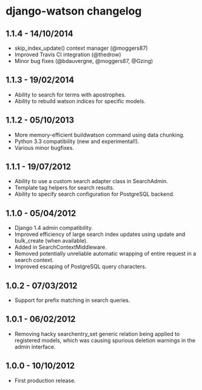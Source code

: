 django-watson changelog
==========================


1.1.4 - 14/10/2014
------------------

* skip_index_update() context manager (@moggers87)
* Improved Travis CI integration (@thedrow)
* Minor bug fixes (@bdauvergne, @moggers87, @Gzing)


1.1.3 - 19/02/2014
------------------

* Ability to search for terms with apostrophes.
* Ability to rebuild watson indices for specific models.


1.1.2 - 05/10/2013
------------------

* More memory-efficient buildwatson command using data chunking.
* Python 3.3 compatibility (new and experimental!).
* Various minor bugfixes.


1.1.1 - 19/07/2012
------------------

* Ability to use a custom search adapter class in SearchAdmin.
* Template tag helpers for search results.
* Ability to specify search configuration for PostgreSQL backend.


1.1.0 - 05/04/2012
------------------

* Django 1.4 admin compatibility.
* Improved efficiency of large search index updates using update and bulk_create (when available).
* Added in SearchContextMiddleware.
* Removed potentially unreliable automatic wrapping of entire request in a search context.
* Improved escaping of PostgreSQL query characters.


1.0.2 - 07/03/2012
------------------

* Support for prefix matching in search queries.


1.0.1 - 06/02/2012
------------------

* Removing hacky searchentry_set generic relation being applied to registered models, which was causing spurious deletion warnings in the admin interface.


1.0.0 - 10/10/2012
------------------

* First production release.
